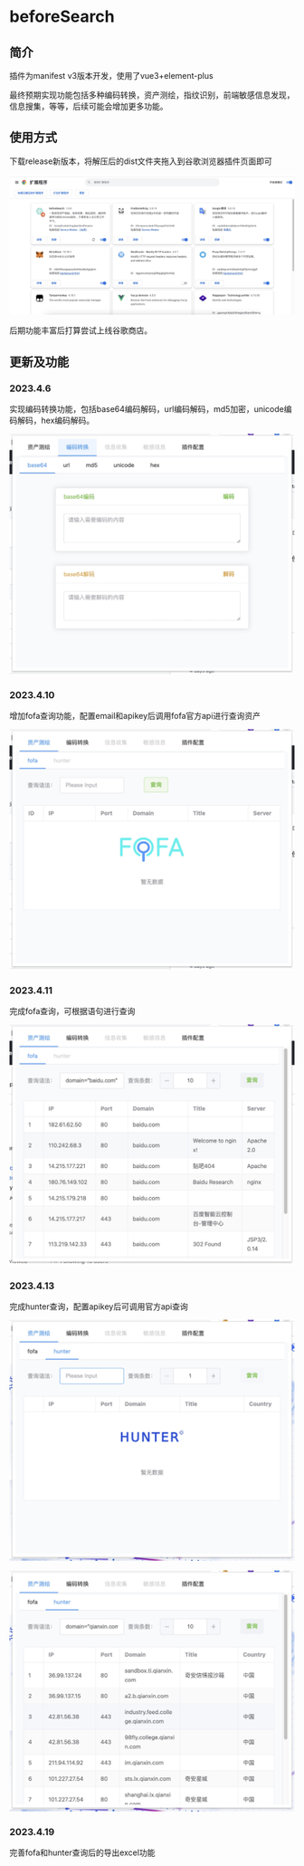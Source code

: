 # beforeSearch

## 简介

插件为manifest v3版本开发，使用了vue3+element-plus

最终预期实现功能包括多种编码转换，资产测绘，指纹识别，前端敏感信息发现，信息搜集，等等，后续可能会增加更多功能。

## 使用方式

下载release新版本，将解压后的dist文件夹拖入到谷歌浏览器插件页面即可

![img](img/9A73F836-4011-4F19-9E3E-7C2786FD1EB2.png)

后期功能丰富后打算尝试上线谷歌商店。

## 更新及功能

### 2023.4.6

实现编码转换功能，包括base64编码解码，url编码解码，md5加密，unicode编码解码，hex编码解码。

![img](img/C102C973-63E1-47B8-B8FE-56F98882642A.png)

### 2023.4.10

增加fofa查询功能，配置email和apikey后调用fofa官方api进行查询资产

![img](img/24EE87F3-545F-4346-A652-9ECB435F4DB1.png)

### 2023.4.11

完成fofa查询，可根据语句进行查询

![img](img/7F584117-7397-4EE0-8283-9021F8608341.png)

### 2023.4.13

完成hunter查询，配置apikey后可调用官方api查询

![img](img/A9EC28D4-E2A0-41F7-945C-BE9FB030FEF9.png)

![img](img/99B5105B-7FF5-44B0-A423-37A8FF5FF72C.png)


### 2023.4.19

完善fofa和hunter查询后的导出excel功能
